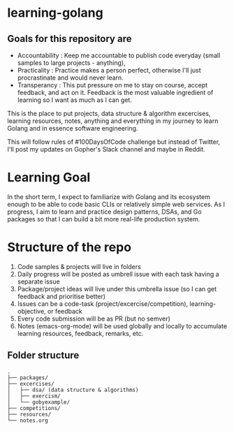 # learning-golang

## Goals for this repository are
- Accountability : Keep me accountable to publish code everyday (small samples to large projects - anything),
- Practicality : Practice makes a person perfect, otherwise I'll just procrastinate and would never learn.
- Transperancy : This put pressure on me to stay on course, accept feedback, and act on it. Feedback is the most valuable ingredient of learning so I want as much as I can get.

This is the place to put projects, data structure &amp; algorithm excercises, learning resources, notes, anything and everything in my journey to learn Golang and in essence software engineering.

This will follow rules of #100DaysOfCode challenge but instead of Twitter, I'll post my updates on Gopher's Slack channel and maybe in Reddit.

# Learning Goal
In the short term, I expect to familiarize with Golang and its ecosystem enough to be able to code basic CLIs or relatively simple web services. As I progress, I aim to learn and practice design patterns, DSAs, and Go packages so that I can build a bit more real-life production system.

# Structure of the repo
1. Code samples & projects will live in folders
2. Daily progress will be posted as umbrell issue with each task having a separate issue
3. Package/project ideas will live under this umbrella issue (so I can get feedback and prioritise better)
4. Issues can be a code-task (project/excercise/competition), learning-objective, or feedback
5. Every code submission will be as PR (but no semver)
6. Notes (emacs-org-mode) will be used globally and locally to accumulate learning resources, feedback, remarks, etc.

Folder structure
----------------
```
.
├── packages/
├── excercises/
│   ├── dsa/ (data structure & algorithms)
│   ├── exercism/
│   └── gobyexample/
├── competitions/
├── resources/
└── notes.org
```
